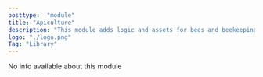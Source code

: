 ```yaml
---
posttype:  "module"  
title: "Apiculture"
description: "This module adds logic and assets for bees and beekeeping"
logo: "./logo.png"
Tag: "Library"
---
```

No info available about this module
